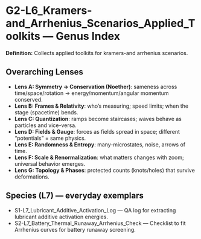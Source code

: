 # G2-L6_Kramers-and_Arrhenius_Scenarios_Applied_Toolkits — Genus Index
**Definition:** Collects applied toolkits for kramers-and arrhenius scenarios.

## Overarching Lenses

- **Lens A: Symmetry -> Conservation (Noether)**: sameness across time/space/rotation → energy/momentum/angular momentum conserved.
- **Lens B: Frames & Relativity**: who’s measuring; speed limits; when the stage (spacetime) bends.
- **Lens C: Quantization**: ramps become staircases; waves behave as particles and vice-versa.
- **Lens D: Fields & Gauge**: forces as fields spread in space; different “potentials” = same physics.
- **Lens E: Randomness & Entropy**: many-microstates, noise, arrows of time.
- **Lens F: Scale & Renormalization**: what matters changes with zoom; universal behavior emerges.
- **Lens G: Topology & Phases**: protected counts (knots/holes) that survive deformations.

## Species (L7) — everyday exemplars
- S1-L7_Lubricant_Additive_Activation_Log — QA log for extracting lubricant additive activation energies.
- S2-L7_Battery_Thermal_Runaway_Arrhenius_Check — Checklist to fit Arrhenius curves for battery runaway screening.

